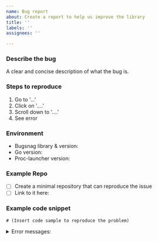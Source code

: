 ```yaml
---
name: Bug report
about: Create a report to help us improve the library
title: ''
labels: ''
assignees: ''

---
```


<!-- Before raising, please check if somebody else has already reported your issue. -->

### Describe the bug
A clear and concise description of what the bug is.

### Steps to reproduce
1. Go to '...'
2. Click on '....'
3. Scroll down to '....'
4. See error

### Environment
* Bugsnag library & version:
* Go version:
* Proc-launcher version:

<!--
  Below are a few approaches you might take to communicate the issue, in
  descending order of awesomeness. Please choose one and feel free to delete
  the others from this template.
-->

### Example Repo <!-- Option 1 -->

- [ ] Create a minimal repository that can reproduce the issue
- [ ] Link to it here:

### Example code snippet <!-- Option 2 -->

```
# (Insert code sample to reproduce the problem)
```

<!-- Error messages, if any -->
<details><summary>Error messages:</summary>

```

```
</details>